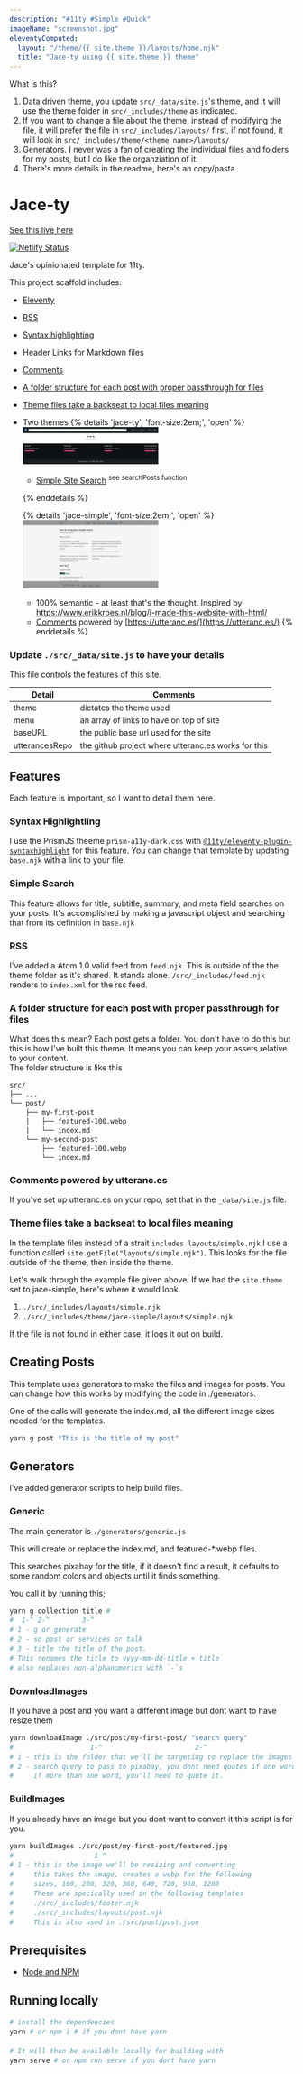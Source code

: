 ```yaml
---
description: "#11ty #Simple #Quick"
imageName: "screenshot.jpg"
eleventyComputed:
  layout: "/theme/{{ site.theme }}/layouts/home.njk"
  title: "Jace-ty using {{ site.theme }} theme"
---
```


What is this? 

1. Data driven theme, you update `src/_data/site.js`'s theme, and it will use the theme folder in `src/_includes/theme` as indicated.
2. If you want to change a file about the theme, instead of modifying the file, it will prefer the file in `src/_includes/layouts/` first, if not found, it will look in `src/_includes/theme/<theme_name>/layouts/`
3. Generators.  I never was a fan of creating the individual files and folders for my posts, but I do like the organziation of it.  
4. There's more details in the readme, here's an copy/pasta

# Jace-ty

[See this live here](https://jace-ty.netlify.app)

[![Netlify Status](https://api.netlify.com/api/v1/badges/fc9177c3-21b0-4f2b-8ab4-2f46df6b77ae/deploy-status)](https://app.netlify.com/sites/jace-ty/deploys)

Jace's opinionated template for 11ty.

This project scaffold includes:

- [Eleventy](https://11ty.dev)
- [RSS](#rss)
- [Syntax highlighting](#syntax-highlightling)
- Header Links for Markdown files
- [Comments](#comments-powered-by-utteranc.es)
- [A folder structure for each post with proper passthrough for files](#a-folder-structure-for-each-post-with-proper-passthrough-for-files)
- [Theme files take a backseat to local files meaning](#theme-files-take-a-backseat-to-local-files-meaning)
- Two themes
    {% details 'jace-ty', 'font-size:2em;', 'open' %}
    <img src="./assets/img/jace-ty.jpg" style="width:50%"/> 

    - [Simple Site Search](https://github.com/jacebenson/jace-ty/blob/main/src/_includes/base.njk) <sup>see searchPosts function</sup>
    
    {% enddetails %}

    {% details 'jace-simple', 'font-size:2em;', 'open' %}
    <img src="./assets/img/jace-simple.jpg" style="width:50%"/>
    
    - 100% semantic - at least that's the thought.  Inspired by https://www.erikkroes.nl/blog/i-made-this-website-with-html/
    - [Comments](https://github.com/jacebenson/jace-ty/blob/main/src/_includes/layouts/post-single.njk#L56) powered by [https://utteranc.es/](https://utteranc.es/)
    {% enddetails %}




### Update `./src/_data/site.js` to have your details

This file controls the features of this site.

| Detail | Comments |
| --- | --- |
| theme | dictates the theme used |
| menu | an array of links to have on top of site | 
| baseURL | the public base url used for the site | 
| utterancesRepo | the github project where utteranc.es works for this |


## Features

Each feature is important, so I want to detail them here.

### Syntax Highlightling

I use the PrismJS theeme `prism-a11y-dark.css` with [`@11ty/eleventy-plugin-syntaxhighlight`](https://www.11ty.dev/docs/plugins/syntaxhighlight/) for this feature.  You can change that template by updating `base.njk` with a link to your file.

### Simple Search

This feature allows for title, subtitle, summary, and meta field searches on your posts.  It's accomplished by making a javascript object and searching that from its definition in `base.njk`

### RSS
I've added a Atom 1.0 valid feed from `feed.njk`.  This is outside of the the theme folder as it's shared.  It stands alone.  `/src/_includes/feed.njk` renders to `index.xml` for the rss feed.

### A folder structure for each post with proper passthrough for files
What does this mean?  Each post gets a folder.  You don't have to do this but this is how I've built this theme.  It means you can keep your assets relative to your content.  
The folder structure is like this
```
src/
├── ...
└── post/
    ├── my-first-post
    |   ├── featured-100.webp
    |   └── index.md
    └── my-second-post
        ├── featured-100.webp
        └── index.md
```
### Comments powered by utteranc.es
If you've set up utteranc.es on your repo, set that in the `_data/site.js` file.

### Theme files take a backseat to local files meaning

In the template files instead of a strait `includes layouts/simple.njk` I use a function called  `site.getFile("layouts/simple.njk")`.  This looks for the file outside of the theme, then inside the theme.

Let's walk through the example file given above.  If we had the `site.theme` set to jace-simple, here's where it would look.
1.  `./src/_includes/layouts/simple.njk`
2.  `./src/_includes/theme/jace-simple/layouts/simple.njk`

If the file is not found in either case, it logs it out on build.

## Creating Posts

This template uses generators to make the files and images for posts.  You can change how this works by modifying the code in ./generators.

One of the calls will generate the index.md, all the different image sizes needed for the templates.

```bash
yarn g post "This is the title of my post"
```

## Generators

I've added generator scripts to help build files.

### Generic 

The main generator is `./generators/generic.js`

This will create or replace the index.md, and featured-*.webp files.

This searches pixabay for the title, if it doesn't find a result, it 
defaults to some random colors and objects until it finds something.

You call it by running this;

```bash
yarn g collection title #
#  1-^ 2-^        3-^
# 1 - g or generate
# 2 - so post or services or talk
# 3 - title the title of the post.  
# This renames the title to yyyy-mm-dd-title + title
# also replaces non-alphanumerics with `-`s
```

### DownloadImages

If you have a post and you want a different image but dont want to have resize them

```bash
yarn downloadImage ./src/post/my-first-post/ "search query"
#                   1-^                       2-^
# 1 - this is the folder that we'll be targeting to replace the images in
# 2 - search query to pass to pixabay, you dont need quotes if one word
#     if more than one word, you'll need to quote it.
```

### BuildImages

If you already have an image but you dont want to convert it this script is for you.

```bash
yarn buildImages ./src/post/my-first-post/featured.jpg
#                    1-^
# 1 - this is the image we'll be resizing and converting
#     this takes the image, creates a webp for the following
#     sizes, 100, 200, 320, 360, 640, 720, 960, 1280
#     These are specically used in the following templates
#     ./src/_includes/footer.njk
#     ./src/_includes/layouts/post.njk
#     This is also used in ./src/post/post.json
```


## Prerequisites

- [Node and NPM](https://nodejs.org/)

## Running locally

```bash
# install the dependencies
yarn # or npm i # if you dont have yarn

# It will then be available locally for building with
yarn serve # or npm run serve if you dont have yarn
```